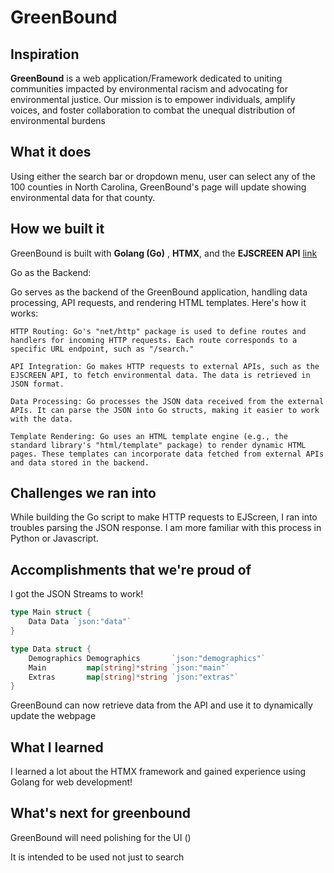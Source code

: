 # GreenBound
 
## Inspiration

**GreenBound** is a web application/Framework dedicated to uniting communities impacted by environmental racism and advocating for environmental justice. Our mission is to empower individuals, amplify voices, and foster collaboration to combat the unequal distribution of environmental burdens
## What it does

Using either the search bar or dropdown menu, user can select any of the 100 counties in North Carolina, GreenBound's page will update showing environmental data for that county.

## How we built it
GreenBound is built with **Golang (Go)** , **HTMX**, and the **EJSCREEN API** [link](https://www.epa.gov/ejscreen/what-ejscreen)

Go as the Backend:

Go serves as the backend of the GreenBound application, handling data processing, API requests, and rendering HTML templates. Here's how it works:

    HTTP Routing: Go's "net/http" package is used to define routes and handlers for incoming HTTP requests. Each route corresponds to a specific URL endpoint, such as "/search."

    API Integration: Go makes HTTP requests to external APIs, such as the EJSCREEN API, to fetch environmental data. The data is retrieved in JSON format.

    Data Processing: Go processes the JSON data received from the external APIs. It can parse the JSON into Go structs, making it easier to work with the data.

    Template Rendering: Go uses an HTML template engine (e.g., the standard library's "html/template" package) to render dynamic HTML pages. These templates can incorporate data fetched from external APIs and data stored in the backend.



## Challenges we ran into

While building the Go script to make HTTP requests to EJScreen, I ran into troubles parsing the JSON response. I am more familiar with this process in Python or Javascript.


## Accomplishments that we're proud of

I got the JSON Streams to work!
```go
type Main struct {
	Data Data `json:"data"`
}

type Data struct {
	Demographics Demographics       `json:"demographics"`
	Main         map[string]*string `json:"main"`
	Extras       map[string]*string `json:"extras"`
}
```

GreenBound can now retrieve data from the API and use it to dynamically update the webpage

## What I learned

I learned a lot about the HTMX framework and gained experience using Golang for web development!

## What's next for greenbound

GreenBound will need polishing for the UI ()

It is intended to be used not just to search









